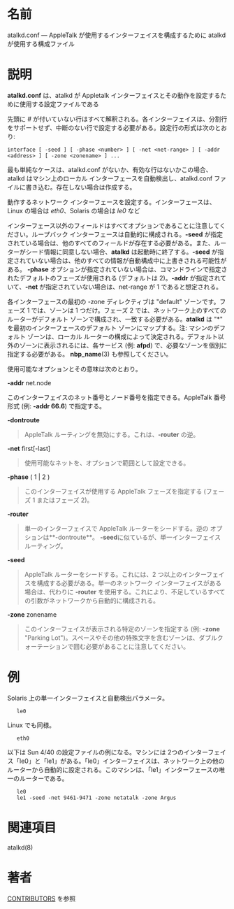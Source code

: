 # 名前

atalkd.conf — AppleTalk が使用するインターフェイスを構成するために atalkd が使用する構成ファイル

# 説明

**atalkd.conf** は、atalkd が Appletalk
インターフェイスとその動作を設定するために使用する設定ファイルである

先頭に *\#*
が付いていない行はすべて解釈される。各インターフェイスは、分割行をサポートせず、中断のない行で設定する必要がある。設定行の形式は次のとおり:

`interface [ -seed ] [ -phase <number> ] [ -net <net-range> ] [ -addr <address> ] [ -zone <zonename> ] ...`

最も単純なケースは、atalkd.conf がないか、有効な行はないかこの場合、atalkd はマシン上のローカル
インターフェースを自動検出し、atalkd.conf ファイルに書き込む。存在しない場合は作成する。

動作するネットワーク インターフェースを設定する。インターフェースは、Linux の場合は *eth0*、Solaris の場合は *le0* など

インターフェース以外のフィールドはすべてオプションであることに注意してください。ループバック インターフェースは自動的に構成される。**-seed**
が指定されている場合は、他のすべてのフィールドが存在する必要がある。また、ルーターがシード情報に同意しない場合、**atalkd**
は起動時に終了する。**-seed** が指定されていない場合は、他のすべての情報が自動構成中に上書きされる可能性がある。 **-phase**
オプションが指定されていない場合は、コマンドラインで指定されたデフォルトのフェーズが使用される (デフォルトは 2)。**-addr**
が指定されていて、**-net** が指定されていない場合は、net-range が 1 であると想定される。

各インターフェースの最初の -zone ディレクティブは "default" ゾーンです。フェーズ 1 では、ゾーンは 1 つだけ。フェーズ 2
では、ネットワーク上のすべてのルーターがデフォルト ゾーンで構成され、一致する必要がある。**atalkd** は "*"
を最初のインターフェースのデフォルト ゾーンにマップする。注: マシンのデフォルト ゾーンは、ローカル
ルーターの構成によって決定される。デフォルト以外のゾーンに表示されるには、各サービス (例: **afpd**)
で、必要なゾーンを個別に指定する必要がある。 **nbp_name**(3) も参照してください。

使用可能なオプションとその意味は次のとおり。

**-addr** net.node

このインターフェイスのネット番号とノード番号を指定できる。AppleTalk 番号形式 (例: **-addr 66.6**) で指定する。

**-dontroute**

> AppleTalk ルーティングを無効にする。これは、**-router** の逆。

**-net** first[-last]

> 使用可能なネットを、オプションで範囲として設定できる。

**-phase** ( 1 | 2 )

> このインターフェイスが使用する AppleTalk フェーズを指定する (フェーズ 1 またはフェーズ 2)。

**-router**

> 単一のインターフェイスで AppleTalk ルーターをシードする。逆の オプションは**-dontroute**。 **-seed**に似ているが、単一インターフェイス ルーティング。

**-seed**

> AppleTalk ルーターをシードする。これには、2 つ以上のインターフェイスを構成する必要がある。単一のネットワーク インターフェイスがある場合は、代わりに **-router** を使用する。これにより、不足しているすべての引数がネットワークから自動的に構成される。

**-zone** zonename

> このインターフェイスが表示される特定のゾーンを指定する (例: **-zone** "Parking Lot")。スペースやその他の特殊文字を含むゾーンは、ダブルクォーテーションで囲む必要があることに注意してください。

# 例

Solaris 上の単一インターフェイスと自動検出パラメータ。

       le0

Linux でも同様。

       eth0

以下は Sun 4/40 の設定ファイルの例になる。マシンには
2つのインターフェイス「le0」と「le1」がある。「le0」インターフェイスは、ネットワーク上の他のルーターから自動的に設定される。このマシンは、「le1」インターフェースの唯一のルーターである。

       le0
       le1 -seed -net 9461-9471 -zone netatalk -zone Argus

# 関連項目

atalkd(8)

# 著者

[CONTRIBUTORS](https://netatalk.io/contributors) を参照

